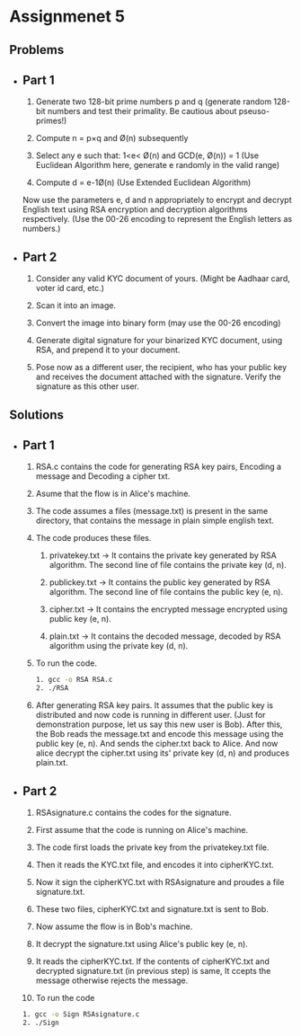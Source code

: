 # Assignmenet 5

## Problems

- ## Part 1

  1.  Generate two 128-bit prime numbers p and q (generate random 128-bit numbers and test their
      primality. Be cautious about pseuso-primes!)

  2.  Compute n = p×q and Ø(n) subsequently

  3.  Select any e such that: 1<e< Ø(n) and GCD(e, Ø(n)) = 1 (Use Euclidean Algorithm here, generate
      e randomly in the valid range)

  4.  Compute d = e-1Ø(n) (Use Extended Euclidean Algorithm)

  Now use the parameters e, d and n appropriately to encrypt and decrypt English text using RSA
  encryption and decryption algorithms respectively. (Use the 00-26 encoding to represent the English
  letters as numbers.)

- ## Part 2

  1.  Consider any valid KYC document of yours. (Might be Aadhaar card, voter id card, etc.)

  2.  Scan it into an image.

  3.  Convert the image into binary form (may use the 00-26 encoding)

  4.  Generate digital signature for your binarized KYC document, using RSA, and prepend it to
      your document.

  5.  Pose now as a different user, the recipient, who has your public key and receives the
      document attached with the signature. Verify the signature as this other user.

## Solutions

- ## Part 1

  1. RSA.c contains the code for generating RSA key pairs, Encoding a message and Decoding a cipher txt.

  2. Asume that the flow is in Alice's machine.

  3. The code assumes a files (message.txt) is present in the same directory, that contains the message in plain simple english text.

  4. The code produces these files.

     1. privatekey.txt -> It contains the private key generated by RSA algorithm. The second line of file contains the private key (d, n).

     2. publickey.txt -> It contains the public key generated by RSA algorithm. The second line of file contains the public key (e, n).

     3. cipher.txt -> It contains the encrypted message encrypted using public key (e, n).

     4. plain.txt -> It contains the decoded message, decoded by RSA algorithm using the private key (d, n).

  5. To run the code.

     ```bash
     1. gcc -o RSA RSA.c
     2. ./RSA
     ```

  6. After generating RSA key pairs. It assumes that the public key is distributed and now code is running in different user. (Just for demonstration purpose, let us say this new user is Bob). After this, the Bob reads the message.txt and encode this message using the public key (e, n). And sends the cipher.txt back to Alice. And now alice decrypt the cipher.txt using its' private key (d, n) and produces plain.txt.

- ## Part 2

  1. RSAsignature.c contains the codes for the signature.

  2. First assume that the code is running on Alice's machine.

  3. The code first loads the private key from the privatekey.txt file.

  4. Then it reads the KYC.txt file, and encodes it into cipherKYC.txt.

  5. Now it sign the cipherKYC.txt with RSAsignature and proudes a file signature.txt.

  6. These two files, cipherKYC.txt and signature.txt is sent to Bob.

  7. Now assume the flow is in Bob's machine.

  8. It decrypt the signature.txt using Alice's public key (e, n).

  9. It reads the cipherKYC.txt. If the contents of cipherKYC.txt and decrypted signature.txt (in previous step) is same, It ccepts the message otherwise rejects the message.

  10. To run the code

  ```bash
  1. gcc -o Sign RSAsignature.c
  2. ./Sign
  ```
